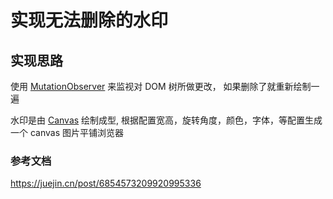 # 实现无法删除的水印

## 实现思路

使用 [MutationObserver](https://developer.mozilla.org/zh-CN/docs/Web/API/MutationObserver) 来监视对 DOM 树所做更改， 如果删除了就重新绘制一遍

水印是由 [Canvas](https://developer.mozilla.org/zh-CN/docs/Web/API/Canvas_API) 绘制成型, 根据配置宽高，旋转角度，颜色，字体，等配置生成一个 canvas 图片平铺浏览器


### 参考文档

https://juejin.cn/post/6854573209920995336
